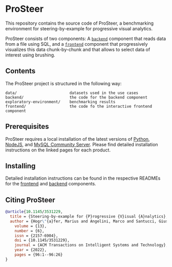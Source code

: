 # ProSteer

This repository contains the source code of ProSteer, a benchmarking environment for steering-by-example for progressive visual analytics.

ProSteer consists of two components: A [`backend`](./backend/) component that reads data from a file using SQL, and a [`frontend`](./frontend/) component that progressively visualizes this data chunk-by-chunk and that allows to select data of interest using brushing.

## Contents

The ProSteer project is structured in the following way:

```
data/                       datasets used in the use cases
backend/                    the code for the backend component
exploratory-environment/    benchmarking results
frontend/                   the code fo the interactive frontend component
```

## Prerequisites

ProSteer requires a local installation of the latest versions of [Python](https://www.python.org/downloads/), [NodeJS](https://nodejs.org/), and [MySQL Community Server](https://dev.mysql.com/downloads/mysql/5.7.html).
Please find detailed installation instructions on the linked pages for each product.


## Installing

Detailed installation instructions can be found in the respective READMEs for the [frontend](./frontend/) and [backend](./backend/) components.


## Citing ProSteer

```bib
@article{10.1145/3531229,
  title = {Steering-by-example for {P}rogressive {V}isual {A}nalytics},
  author = {Hogr\"{a}fer, Marius and Angelini, Marco and Santucci, Giuseppe and Schulz, Hans-J\"{o}rg},
	volume = {13},
	number = {6},
	issn = {2157-6904},
	doi = {10.1145/3531229},
	journal = {ACM Transactions on Intelligent Systems and Technology},
	year = {2022},
	pages = {96:1--96:26}
}
```
